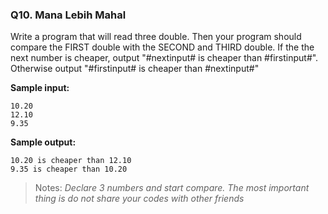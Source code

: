 ### Q10. Mana Lebih Mahal

Write a program that will read three double. Then your program should compare the FIRST double with the SECOND and THIRD double. If the the next number is cheaper, output "#nextinput# is cheaper than #firstinput#". Otherwise output "#firstinput# is cheaper than #nextinput#"

**Sample input:**

```
10.20
12.10
9.35
```

**Sample output:**

```
10.20 is cheaper than 12.10
9.35 is cheaper than 10.20
```

> Notes: _Declare 3 numbers and start compare. The most important thing is do not share your codes with other friends_
